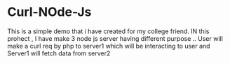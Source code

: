 # Curl-NOde-Js
This is a simple demo that i have created for my college friend. IN this prohect , I have make 3 node js server having different purpose  .. User will make a curl req by php to server1 which will be interacting to user and Server1 will fetch data from server2
